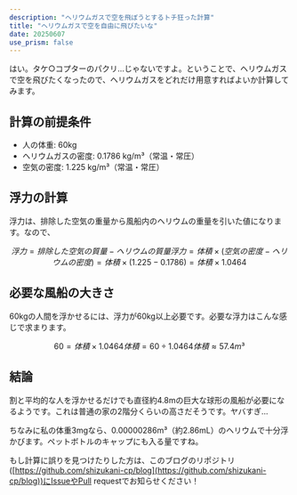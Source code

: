 ```yaml
---
description: "ヘリウムガスで空を飛ぼうとするトチ狂った計算"
title: "ヘリウムガスで空を自由に飛びたいな"
date: 20250607
use_prism: false
---
```

はい。タケ○コプターのパクリ…じゃないですよ。ということで、ヘリウムガスで空を飛びたくなったので、ヘリウムガスをどれだけ用意すればよいか計算してみます。
## 計算の前提条件


- 人の体重: 60kg
- ヘリウムガスの密度: 0.1786 kg/m³（常温・常圧）
- 空気の密度: 1.225 kg/m³（常温・常圧）
## 浮力の計算
浮力は、排除した空気の重量から風船内のヘリウムの重量を引いた値になります。なので、
```math
浮力 = 排除した空気の質量 - ヘリウムの質量
浮力 = 体積 × (空気の密度 - ヘリウムの密度)
     = 体積 × (1.225 - 0.1786)
     = 体積 × 1.0464
```
## 必要な風船の大きさ
60kgの人間を浮かせるには、浮力が60kg以上必要です。必要な浮力はこんな感じで求まります。
```math
60 = 体積 × 1.0464
体積 = 60 ÷ 1.0464
体積 ≈ 57.4 m³
```
## 結論
割と平均的な人を浮かせるだけでも直径約4.8mの巨大な球形の風船が必要になるようです。これは普通の家の2階分くらいの高さだそうです。ヤバすぎ…

ちなみに私の体重3mgなら、0.00000286m³（約2.86mL）のヘリウムで十分浮かびます。ペットボトルのキャップにも入る量ですね。

もし計算に誤りを見つけたりした方は、このブログのリポジトリ([https://github.com/shizukani-cp/blog](https://github.com/shizukani-cp/blog))にIssueやPull requestでお知らせください！
